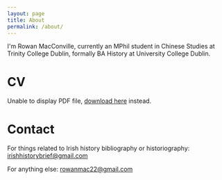 ```yaml
---
layout: page
title: About
permalink: /about/
---
```


I'm Rowan MacConville, currently an MPhil student in Chinese Studies at Trinity College Dublin, formally BA History at University College Dublin.

# CV
<object data="/assets/files/cv17032025.pdf" type="application/pdf" width="100%" height="750px">
    <p>Unable to display PDF file, <a href="/assets/files/cv17032025.pdf">download here</a> instead.</p>
</object>

# Contact
For things related to Irish history bibliography or historiography: irishhistorybrief@gmail.com

For anything else: rowanmac22@gmail.com
